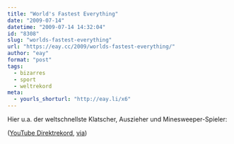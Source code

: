 ```yaml
---
title: "World's Fastest Everything"
date: "2009-07-14"
datetime: "2009-07-14 14:32:04"
id: "8308"
slug: "worlds-fastest-everything"
url: "https://eay.cc/2009/worlds-fastest-everything/"
author: "eay"
format: "post"
tags:
  - bizarres
  - sport
  - weltrekord
meta:
  - yourls_shorturl: "http://eay.li/x6"
---
```


Hier u.a. der weltschnellste Klatscher, Auszieher und Minesweeper-Spieler:

 ([YouTube Direktrekord](http://www.youtube.com/watch?v=k4oCrCwEIEA), [via](http://www.kottke.org/09/07/worlds-fastest))
